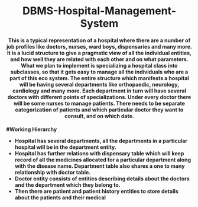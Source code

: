<h1 align="center"> DBMS-Hospital-Management-System </h1>

<h4 align="center"> This is a typical representation of a hospital where there are a number of job
profiles like doctors, nurses, ward boys, dispensaries and many more. It is a
lucid structure to give a pragmatic view of all the individual entities, and how
well they are related with each other and on what parameters. What we plan
to implement is specializing a hospital class into subclasses, so that it gets easy
to manage all the individuals who are a part of this eco system.
The entire structure which manifests a hospital will be having several
departments like orthopaedic, neurology, cardiology and many more. Each department in
turn will have several doctors with different points of specializations. Under every doctor there will be some nurses to manage patients. There needs
to be separate categorization of patients and which particular doctor they
want to consult, and on which date. <h4>

  
#Working Hierarchy
* Hospital has several departments, all the departments in a particular
hospital will be in the department entity.
* Hospital has further relations with dispensary table which will keep
record of all the medicines allocated for a particular department along
with the disease name. Department table also shares a one to many
relationship with doctor table.
* Doctor entity consists of entities describing details about the doctors
and the department which they belong to.
* Then there are patient and patient history entities to store details about
the patients and their medical
